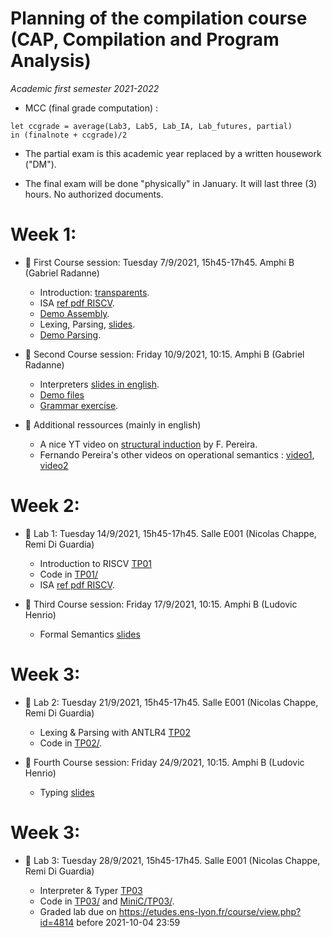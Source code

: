 # Planning of the compilation course (CAP, Compilation and Program Analysis)
_Academic first semester 2021-2022_

* MCC (final grade computation) : 
```
let ccgrade = average(Lab3, Lab5, Lab_IA, Lab_futures, partial)
in (finalnote + ccgrade)/2
```
* The partial exam is this academic year replaced by a written housework ("DM").

* The final exam will be done "physically" in January. It will last three (3) hours. No authorized documents.

# Week 1: 

- :book: First Course session: Tuesday 7/9/2021, 15h45-17h45. Amphi B (Gabriel Radanne)
  
  * Introduction: [transparents](course/capmif_cours01_intro_et_archi.pdf).
  * ISA [ref pdf RISCV](course/riscv_isa.pdf).
  * [Demo Assembly](course/demo20.s).
  * Lexing, Parsing, [slides](course/capmif_cours02_lexing_parsing.pdf).
  * [Demo Parsing](course/ANTLRExamples.tar.xz).

- :book: Second Course session: Friday 10/9/2021, 10:15. Amphi B (Gabriel Radanne)

  * Interpreters [slides in english](course/capmif_cours03_interpreters.pdf).
  * [Demo files](course/ANTLRExamples.tar.xz)
  * [Grammar exercise](course/TD2.pdf).

- :rocket: Additional ressources (mainly in english)

	* A nice YT video on [structural induction](https://www.youtube.com/watch?v=2o3EzvfgTiQ) by F. Pereira.
	* Fernando Pereira's other videos on operational semantics : [video1](https://www.youtube.com/watch?v=bOzbRhXvtlY), [video2](https://www.youtube.com/watch?v=aiBKOuM5iEA)

# Week 2:

- :hammer: Lab 1: Tuesday 14/9/2021, 15h45-17h45. Salle E001 (Nicolas Chappe, Remi Di Guardia)

    * Introduction to RISCV [TP01](TP01/tp1.pdf)
    * Code in [TP01/](TP01/)
    * ISA [ref pdf RISCV](course/riscv_isa.pdf).

- :book: Third Course session: Friday 17/9/2021, 10:15. Amphi B (Ludovic Henrio)

    * Formal Semantics [slides](course/cap_cours03b_semantics.pdf)

# Week 3:

- :hammer: Lab 2: Tuesday 21/9/2021, 15h45-17h45. Salle E001 (Nicolas Chappe, Remi Di Guardia)

    * Lexing & Parsing with ANTLR4 [TP02](TP02/tp2.pdf)
    * Code in [TP02/](TP02/).
    
- :book: Fourth Course session: Friday 24/9/2021, 10:15. Amphi B (Ludovic Henrio)
    
    * Typing [slides](course/CAP_cours04_typing.pdf)

# Week 3:

- :hammer: Lab 3: Tuesday 28/9/2021, 15h45-17h45. Salle E001 (Nicolas Chappe, Remi Di Guardia)

    * Interpreter & Typer [TP03](TP03/tp3.pdf)
    * Code in [TP03/](TP03/) and [MiniC/TP03/](MiniC/TP03/).
    * Graded lab due on https://etudes.ens-lyon.fr/course/view.php?id=4814 before 2021-10-04 23:59
